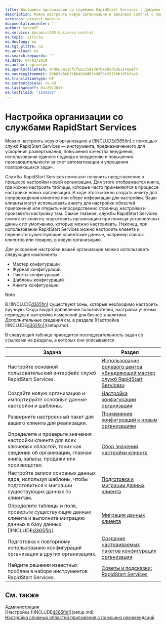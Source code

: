 ```yaml
---
title: Настройка организации со службами RapidStart Services | Документы Майкрософт
description: Можно настроить новую организацию в Business Central с помощью служб RapidStart Services, которые представляют собой инструмент, предназначенный для ускорения развертывания, повышения качества внедрения, использования единого подхода к внедрению и повышения производительности за счет автоматизации и упрощения повторяющихся задач.
services: project-madeira
documentationcenter: ''
author: SorenGP
ms.service: dynamics365-business-central
ms.topic: article
ms.devlang: na
ms.tgt_pltfrm: na
ms.workload: na
ms.search.keywords: ''
ms.date: 04/01/2019
ms.author: sgroespe
ms.openlocfilehash: 04d665ac1cfcf66c2581d97bac05d636114a5ef4
ms.sourcegitcommit: 60b87e5eb32bb408dd65b9855c29159b1dfbfca8
ms.translationtype: HT
ms.contentlocale: ru-RU
ms.lasthandoff: 04/29/2019
ms.locfileid: "1244321"
---
```

# <a name="setting-up-a-company-with-rapidstart-services"></a>Настройка организации со службами RapidStart Services
Можно настроить новую организацию в [!INCLUDE[d365fin](includes/d365fin_md.md)] с помощью служб RapidStart Services — инструмента, предназначенного для ускорения развертывания, повышения качества внедрения, использования единого подхода к внедрению и повышения производительности за счет автоматизации и упрощения повторяющихся задач.  

Службы RapidStart Services помогают получить представление о процессе настройки новой организации. Для этого отображается книга, где можно настроить таблицы, которые часто применяются в процессе настройки новых организаций. В ходе этого можно создать анкету для сопровождения клиентов при сборе информации для настройки. Ваши клиенты могут использовать анкету для настройки областей приложения или открыть непосредственно страницу настройки и произвести настройку там. Самое главное, службы RapidStart Services помогают клиенту подготовить организацию при помощи установочных данных по умолчанию, которые можно настраивать. Наконец, при использовании RapidStart Services можно настроить клиента и перенести существующие клиентские данные, например список клиентов или товаров, в новую организацию.

Для ускорения настройки вашей организации можно использовать следующие компоненты:  

-   Мастер конфигурации  
-   Журнал конфигураций  
-   Пакеты конфигураций  
-   Шаблоны конфигураций  
-   Анкета конфигурации  

> [!Note]  
>  В [!INCLUDE[d365fin](includes/d365fin_md.md)] существуют зоны, которые необходимо настроить вручную. Сюда входят добавление пользователей, настройка учетных периодов и настройка измерений для бизнес-аналитики. Дополнительные сведения см. в разделе [Настройка [!INCLUDE[d365fin](includes/d365fin_md.md)]](setup.md).

 В следующей таблице приводится последовательность задач со ссылками на разделы, в которых они описываются.

|**Задача**|**Раздел**|  
|------------|-------------|  
|Настройте основной пользовательский интерфейс служб RapidStart Services.|[Использование ролевого центра «Внедряющий мастер служб RapidStart Services»](admin-how-to-use-the-rapidstart-services-role-center-to-track-progress.md)|  
|Создайте новую организацию и импортируйте основные данные настройки и шаблоны.|[Настройка конфигурации организации](admin-set-up-company-configuration.md)|  
|Разверните настроенный пакет для вашего клиента для реализации.|[Применение конфигураций к новым организациям](admin-apply-configuration-to-new-companies.md)|
|Определите и проверьте значения настройки клиента для всех ключевых областей, таких как сведения об организации, главная книга, запасы, продажи или производство.|[Сбор значений настройки клиента](admin-gather-customer-setup-values.md)|  
|Настройте записи основных данных ядра, используя шаблоны, чтобы подготовиться к миграции существующих данных по клиентам.|[Подготовка к миграции данных клиента](admin-use-templates-to-prepare-customer-data-for-migration.md)|  
|Определите таблицы и поля, проверьте существующие данные клиента и выполните миграцию данных в базу данных [!INCLUDE[d365fin](includes/d365fin_md.md)].|[Миграция данных клиента](admin-migrate-customer-data.md)|
|Подготовка к повторному использованию конфигураций организации в других организациях.|[Создание настраиваемых пакетов конфигурации организации](admin-how-to-create-custom-company-configuration-packages.md)|
|Найдите решения известных проблем в наборе инструментов RapidStart Services.|[Советы и подсказки: RapidStart Services](admin-tips-and-tricks-rapidstart-services.md)|  

## <a name="see-also"></a>См. также  
[Администрация](admin-setup-and-administration.md)  
[Настройка [!INCLUDE[d365fin](includes/d365fin_md.md)]](setup.md)  
[Настройка сложных областей приложения с помощью рекомендаций](set-up-complex-application-areas-using-best-practices.md)   

